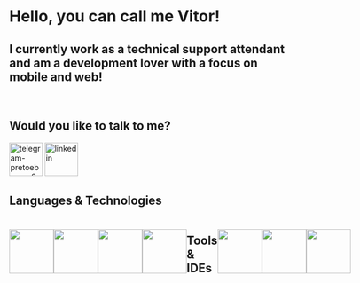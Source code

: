# Hello, you can call me Vitor!

## I currently work as a technical support attendant and am a development lover with a focus on mobile and web!

<br/>

## Would you like to talk to me?
  <a href="https://t.me/viit0r"><img src="https://i.ibb.co/rf4d1rQ/telegram-pretoebranco2.png" alt="telegram-pretoebranco2" height="60"></a>
  <a href="https://www.linkedin.com/in/vitor-oliveira-a48753189/"><img src="https://i.ibb.co/5cX8YLN/linkedin.png" alt="linkedin" height="60"></a>
<br />

## Languages & Technologies
<div style="display: flex; flex: 1; align-items: center; flex-direction: row; width: 100%;>
  <img height="" src=""/>
  <img height="80" src="https://i.ibb.co/d0Y49R2/java.png" />
  <img height="80" src="https://i.ibb.co/6rJp4ZP/android.png" />
  <img height="80" src="https://i.ibb.co/WkbYQ53/html.png"/>
  <img height="80" src="https://i.ibb.co/2W8R5cj/css.png" />

## Tools & IDEs
  <img height="80" src="https://i.ibb.co/d54z0Gs/androidstudio.png" />
  <img height="80" src="https://i.ibb.co/stFfCTF/vscode.png" />
  <img height="80" src="https://i.ibb.co/DVCwK6B/mysql.png" />
</div>

